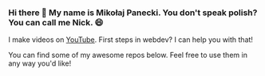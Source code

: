 ### Hi there 👋 My name is Mikołaj Panecki. You don't speak polish? You can call me Nick. 😄

I make videos on [YouTube]. First steps in webdev? I can help you with that!

You can find some of my awesome repos below. Feel free to use them in any way you'd like!

[YouTube]: https://www.youtube.com/firehead996

<!--
**FireHead996/FireHead996** is a ✨ _special_ ✨ repository because its `README.md` (this file) appears on your GitHub profile.

Here are some ideas to get you started:

- 🔭 I’m currently working on ...
- 🌱 I’m currently learning ...
- 👯 I’m looking to collaborate on ...
- 🤔 I’m looking for help with ...
- 💬 Ask me about ...
- 📫 How to reach me: ...
- 😄 Pronouns: ...
- ⚡ Fun fact: ...
-->
